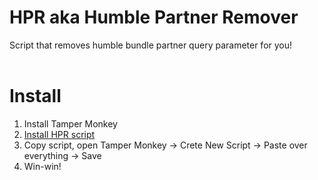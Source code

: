 # HPR aka Humble Partner Remover
Script that removes humble bundle partner query parameter for you! <br>
<br>
# Install
1. Install Tamper Monkey <br>
2. <a href=https://github.com/v317/hpr/blob/main/HPR.js>Install HPR script</a> <br>
3. Copy script, open Tamper Monkey -> Crete New Script -> Paste over everything -> Save <br>
4. Win-win!
